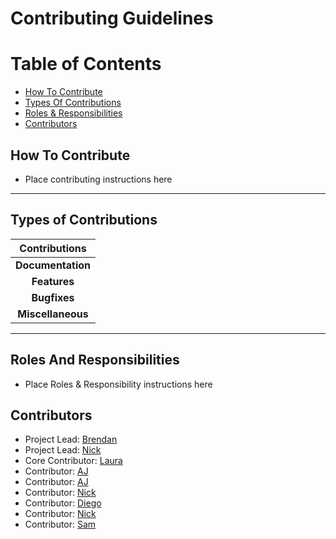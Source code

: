 # Contributing Guidelines

# Table of Contents
* [How To Contribute](#how-to-contribute)
* [Types Of Contributions](#types-of-contributions)
* [Roles & Responsibilities](#roles-and-responsibilities)
* [Contributors](#contributors)

## How To Contribute
* Place contributing instructions here

----
## Types of Contributions

|          Contributions           | 
|:--------------------------------:|
|**Documentation**                 | 
|**Features**                      | 
|**Bugfixes**                      | 
|**Miscellaneous**                 | 
----


## Roles And Responsibilities
* Place Roles & Responsibility instructions here

## Contributors
* Project Lead: [Brendan](https://github.com/brendanpettis)
* Project Lead: [Nick](https://github.com/nickpapadakis-matc)
* Core Contributor: [Laura](https://github.com/lskaiser)
* Contributor: [AJ](https://github.com/ajmataj)
* Contributor: [AJ](https://github.com/ajfarmer9)
* Contributor: [Nick](https://github.com/NicholasClaudio)
* Contributor: [Diego](https://github.com/Diegocar18)
* Contributor: [Nick](https://github.com/nicholasrutherford-matc)
* Contributor: [Sam](https://github.com/samjb1992)